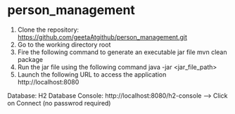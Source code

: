 # person_management

1. Clone the repository: https://github.com/geetaAtgithub/person_management.git
2. Go to the working directory root
3. Fire the following command to generate an executable jar file
   mvn clean package
4. Run the jar file using the following command
   java -jar <jar_file_path>
5. Launch the following URL to access the application
   http://localhost:8080
   
Database: H2
Database Console: http://localhost:8080/h2-console --> Click on Connect (no passwrod required)
